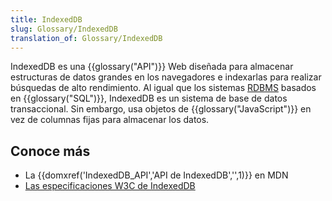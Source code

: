 ```yaml
---
title: IndexedDB
slug: Glossary/IndexedDB
translation_of: Glossary/IndexedDB
---
```


IndexedDB es una {{glossary("API")}} Web diseñada para almacenar estructuras de datos grandes en los navegadores e indexarlas para realizar búsquedas de alto rendimiento. Al igual que los sistemas [RDBMS](https://es.wikipedia.org/wiki/Sistema_de_gesti%C3%B3n_de_bases_de_datos_relacionales) basados en {{glossary("SQL")}}, IndexedDB es un sistema de base de datos transaccional. Sin embargo, usa objetos de {{glossary("JavaScript")}} en vez de columnas fijas para almacenar los datos.

## Conoce más

- La {{domxref('IndexedDB_API','API de IndexedDB','',1)}} en MDN
- [Las especificaciones W3C de IndexedDB](http://w3c.github.io/IndexedDB/)

